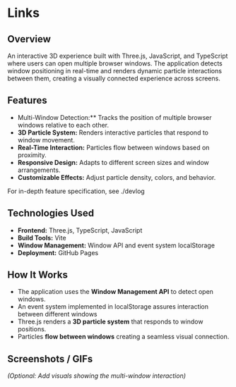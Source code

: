 # **Links**

## **Overview**

An interactive 3D experience built with Three.js, JavaScript, and TypeScript where users can open multiple browser windows. The application detects window positioning in real-time and renders dynamic particle interactions between them, creating a visually connected experience across screens.

## **Features**

- Multi-Window Detection:\*\* Tracks the position of multiple browser windows relative to each other.
- **3D Particle System:** Renders interactive particles that respond to window movement.
- **Real-Time Interaction:** Particles flow between windows based on proximity.
- **Responsive Design:** Adapts to different screen sizes and window arrangements.
- **Customizable Effects:** Adjust particle density, colors, and behavior.

For in-depth feature specification, see ./devlog

## **Technologies Used**

- **Frontend:** Three.js, TypeScript, JavaScript
- **Build Tools:** Vite
- **Window Management:** Window API and event system localStorage
- **Deployment:** GitHub Pages

## **How It Works**

- The application uses the **Window Management API** to detect open windows.
- An event system implemented in localStorage assures interaction between different windows
- Three.js renders a **3D particle system** that responds to window positions.
- Particles **flow between windows** creating a seamless visual connection.

## **Screenshots / GIFs**

_(Optional: Add visuals showing the multi-window interaction)_
